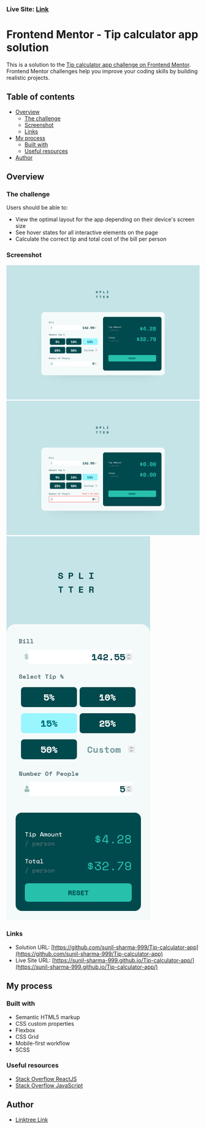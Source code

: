 ### Live Site: [Link](https://sunil-sharma-999.github.io/Tip-calculator-app/)

# Frontend Mentor - Tip calculator app solution

This is a solution to the [Tip calculator app challenge on Frontend Mentor](https://www.frontendmentor.io/challenges/tip-calculator-app-ugJNGbJUX). Frontend Mentor challenges help you improve your coding skills by building realistic projects.

## Table of contents

- [Overview](#overview)
  - [The challenge](#the-challenge)
  - [Screenshot](#screenshot)
  - [Links](#links)
- [My process](#my-process)
  - [Built with](#built-with)
  - [Useful resources](#useful-resources)
- [Author](#author)

## Overview

### The challenge

Users should be able to:

- View the optimal layout for the app depending on their device's screen size
- See hover states for all interactive elements on the page
- Calculate the correct tip and total cost of the bill per person

### Screenshot

<img src="./screenshots/desktop.png">
<img src="./screenshots/error.png">
<img src="./screenshots/mobile.png">

### Links

- Solution URL: [https://github.com/sunil-sharma-999/Tip-calculator-app](https://github.com/sunil-sharma-999/Tip-calculator-app)
- Live Site URL: [https://sunil-sharma-999.github.io/Tip-calculator-app/](https://sunil-sharma-999.github.io/Tip-calculator-app/)

## My process

### Built with

- Semantic HTML5 markup
- CSS custom properties
- Flexbox
- CSS Grid
- Mobile-first workflow
- SCSS

### Useful resources

- [Stack Overflow ReactJS](https://stackoverflow.com/questions/tagged/reactjs)
- [Stack Overflow JavaScript](https://stackoverflow.com/questions/tagged/javascript)

## Author

- [Linktree Link ](https://linktr.ee/Sunil.sharma.9)
